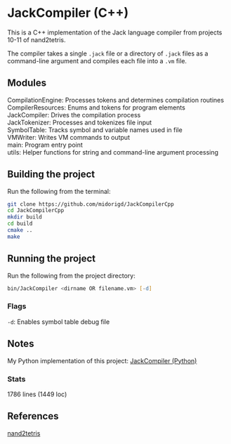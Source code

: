 # JackCompiler (C++)

This is a C++ implementation of the Jack language compiler from projects 10-11 of nand2tetris.

The compiler takes a single `.jack` file or a directory of `.jack` files as a command-line argument and compiles each file into a `.vm` file.

## Modules

CompilationEngine: Processes tokens and determines compilation routines  
CompilerResources: Enums and tokens for program elements  
JackCompiler: Drives the compilation process  
JackTokenizer: Processes and tokenizes file input  
SymbolTable: Tracks symbol and variable names used in file  
VMWriter: Writes VM commands to output  
main: Program entry point  
utils: Helper functions for string and command-line argument processing

## Building the project

Run the following from the terminal:

```zsh
git clone https://github.com/midorigd/JackCompilerCpp
cd JackCompilerCpp
mkdir build
cd build
cmake ..
make
```

## Running the project

Run the following from the project directory:

```zsh
bin/JackCompiler <dirname OR filename.vm> [-d]
```

### Flags

`-d`: Enables symbol table debug file

## Notes

My Python implementation of this project: [JackCompiler (Python)](https://github.com/midorigd/JackCompilerPython)

### Stats

1786 lines (1449 loc)

## References

[nand2tetris](https://www.nand2tetris.org/course)

